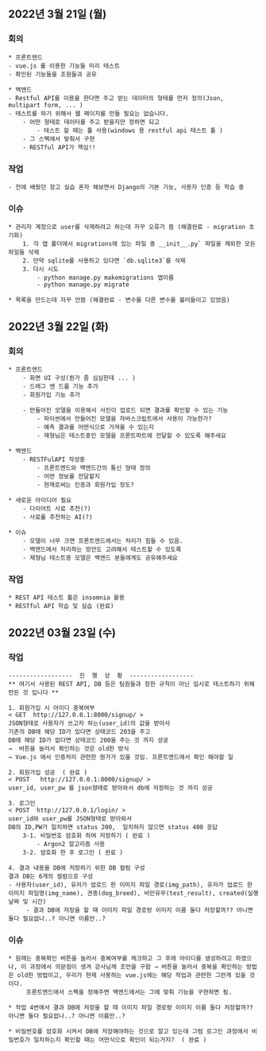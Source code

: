 ## 2022년 3월 21일 (월)
### 회의
	* 프론트엔드
	- vue.js 를 이용한 기능들 미리 테스트
	- 확인된 기능들을 조원들과 공유
	
	* 백엔드
	- Restful API를 이용을 한다면 주고 받는 데이터의 형태를 먼저 정의(Json, multipart form, ... )
	- 테스트를 하기 위해서 웹 페이지를 만들 필요는 없습니다.
		- 어떤 형태로 데이터를 주고 받을지만 정하면 되고
			- 테스트 할 때는 툴 사용(windows 용 restful api 테스트 툴 )
		- 그 스펙에서 맞춰서 구현
		- RESTful API가 핵심!! 

### 작업
	- 전에 배웠던 장고 실습 혼자 해보면서 Django의 기본 기능, 사용자 인증 등 학습 중

### 이슈
	* 관리자 계정으로 user를 삭제하려고 하는데 자꾸 오류가 뜸 (해결완료 - migration 초기화)
		1. 각 앱 폴더에서 migrations에 있는 파일 중 __init__.py` 파일을 제외한 모든 파일들 삭제
		2. 만약 sqlite를 사용하고 있다면 `db.sqlite3`를 삭제
		3. 다시 시도
			- python manage.py makemigrations 앱이름
			- python manage.py migrate

	* 목록을 만드는데 자꾸 안뜸 (해결완료 - 변수를 다른 변수를 불러들이고 있었음)


## 2022년 3월 22일 (화)
### 회의
	* 프론트엔드
		- 화면 UI 구성(뭔가 좀 심심한데 ... )
		- 드래그 앤 드롭 기능 추가
		- 회원가입 기능 추가

		- 만들어진 모델을 이용해서 사진이 업로드 되면 결과를 확인할 수 있는 기능
			- 파이썬에서 만들어진 모델을 자바스크립트에서 사용이 가능한가?
			- 예측 결과를 어떤식으로 가져올 수 있는지
			- 재형님은 테스트중인 모델을 프론트파트에 전달할 수 있도록 해주세요

	* 백엔드
		- RESTFulAPI 작성중
			- 프론트엔드와 백엔드간의 통신 형태 정의
			- 어떤 정보를 전달할지 
			- 현재로써는 인증과 회원가입 정도?

	* 새로운 아이디어 필요
		- 다이어트 사료 추천(?)
		- 사료를 추천하는 AI(?)

	* 이슈
		- 모델이 너무 크면 프론트엔드에서는 처리가 힘들 수 있음.
		- 백엔드에서 처리하는 방안도 고려해서 테스트할 수 있도록
		- 재형님 테스트용 모델은 백엔드 분들에게도 공유해주세요

### 작업
	* REST API 테스트 툴은 insomnia 활용
	* RESTful API 학습 및 실습 (완료)


## 2022년 03월 23일 (수)
### 작업
	------------------  진  행  상  황  ------------------
	** 여기서 사용된 REST API, DB 등은 팀원들과 정한 규칙이 아닌 임시로 테스트하기 위해 만든 것 입니다 **

	1. 회원가입 시 아이디 중복여부
	< GET  http://127.0.0.1:8000/signup/ > 
	JSON형태로 사용자가 쓰고자 하는(user_id)의 값을 받아서 
	기존의 DB에 해당 ID가 있다면 상태코드 203을 주고 
	DB에 해당 ID가 없다면 상태코드 200을 주는 것 까지 성공
	→  버튼을 눌러서 확인하는 것은 old한 방식
	→ Vue.js 에서 인증처리 관련한 뭔가가 있을 것임. 프론트엔드에서 확인 해야할 일

	2. 회원가입 성공  ( 완료 )
	< POST   http://127.0.0.1:8000/signup/ >
	user_id, user_pw 를 json형태로 받아와서 db에 저장하는 것 까지 성공

	3. 로그인 
	< POST  http://127.0.0.1/login/ >
	user_id와 user_pw를 JSON형태로 받아와서 
	DB의 ID,PW가 일치하면 status 200,  일치하지 않으면 status 400 응답
		3-1. 비밀번호 암호화 하여 저장하기 ( 완료 )
			- Argon2 알고리즘 사용
		3-2. 암호화 한 후 로그인 ( 완료 )

	4. 결과 내용을 DB에 저장하기 위한 DB 컬럼 구성
	결과 DB는 6개의 컬럼으로 구성
	- 사용자(user_id), 유저가 업로드 한 이미지 파일 경로(img_path), 유저가 업로드 한 이미지 파일명(img_name), 견종(dog_breed), 비만유무(test_result), created(실행날짜 및 시간)
		 - 결과 DB에 저장을 할 때 이미지 파일 경로랑 이미지 이름 둘다 저장할까?? 아니면 둘다 필요없나..? 아니면 이름만..?


### 이슈
	* 원래는 중복확인 버튼을 눌러서 중복여부를 체크하고 그 후에 아이디를 생성하려고 하였으나, 이 과정에서 의문점이 생겨 강사님께 조언을 구함 → 버튼을 눌러서 중복을 확인하는 방법은 old한 방법이고, 우리가 현재 사용하는 vue.js에는 해당 작업과 관련한 그런게 있을 것이다. 
		 프론트엔드에서 스펙을 정해주면 백엔드에서는 그에 맞춰 기능을 구현하면 됨.

	* 작업 4번에서 결과 DB에 저장을 할 때 이미지 파일 경로랑 이미지 이름 둘다 저장할까?? 아니면 둘다 필요없나..? 아니면 이름만..? 

	* 비밀번호를 암호화 시켜서 DB에 저장해야하는 것으로 알고 있는데 그럼 로그인 과정에서 비밀번호가 일치하는지 확인할 때는 어떤식으로 확인이 되는거지?  ( 완료 )




